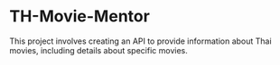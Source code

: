 # TH-Movie-Mentor
This project involves creating an API to provide information about Thai movies, including details about specific movies.
